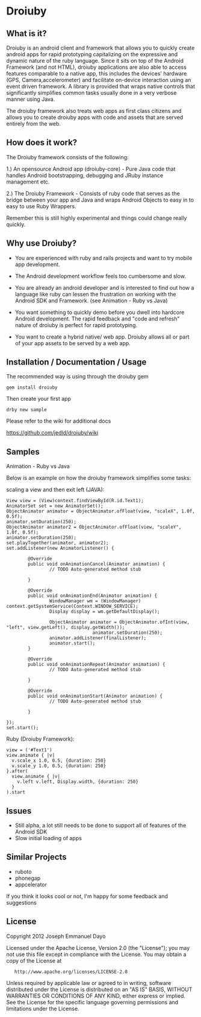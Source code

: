 Droiuby
=======

What is it?
-----------

Droiuby is an android client and framework that allows you to quickly create android apps for rapid 
prototyping capitalizing on the expressive and dynamic nature of the ruby language. Since it sits on 
top of the Android Framework (and not HTML), droiuby applications are also able to access features comparable
to a native app, this includes the devices' hardware (GPS, Camera,accelerometer) and facilitate 
on-device interaction using an event driven framework. A library is provided 
that wraps native controls that significantly simplifies common tasks usually done in 
a very verbose manner using Java.

The droiuby framework also treats web apps as first class citizens and allows you to 
create droiuby apps with code and assets that are served entirely from the web.

How does it work?
-----------------

The Droiuby framework consists of the following:

1.) An opensource Android app (droiuby-core) - Pure Java code that handles Android bootstrapping, 
    debugging and JRuby instance management etc.

2.) The Droiuby Framework - Consists of ruby code that serves as the bridge between your app and Java and 
    wraps Android Objects to easy in to easy to use Ruby Wrappers.


Remember this is still highly experimental and things could change really quickly.

Why use Droiuby?
----------------

- You are experienced with ruby and rails projects and want to try mobile app development.

- The Android development workflow feels too cumbersome and slow.

- You are already an android developer and is interested to find out how a language like ruby can lessen the
  frustration on working with the Android SDK and Framework. (see Animation - Ruby vs Java)

- You want something to quickly demo before you dwell into hardcore Android development. The rapid feedback 
  and "code and refresh" nature of droiuby is perfect for rapid prototyping.
  
- You want to create a hybrid native/ web app. Droiuby allows all or part of your app assets to be served
  by a web app.

Installation / Documentation / Usage
------------------------------------

The recommended way is using through the droiuby gem

    gem install droiuby

Then create your first app

    drby new sample
    
Please refer to the wiki for additional docs

https://github.com/jedld/droiuby/wiki


Samples
-------

Animation - Ruby vs Java

Below is an example on how the droiuby framework simplifies some tasks:

scaling a view and then exit left (JAVA):

    View view = (View)context.findViewById(R.id.Text1);
	AnimatorSet set = new AnimatorSet();
	ObjectAnimator animator = ObjectAnimator.ofFloat(view, "scaleX", 1.0f, 0.5f);
	animator.setDuration(250);
	ObjectAnimator animator2 = ObjectAnimator.ofFloat(view, "scaleY", 1.0f, 0.5f);
	animator.setDuration(250);
	set.playTogether(animator, animator2);
	set.addListener(new AnimatorListener() {
	
	        @Override
	        public void onAnimationCancel(Animator animation) {
	                // TODO Auto-generated method stub
	                
	        }
	
	        @Override
	        public void onAnimationEnd(Animator animation) {
	                WindowManager wm = (WindowManager) context.getSystemService(Context.WINDOW_SERVICE);
	                Display display = wm.getDefaultDisplay();
	                
	                ObjectAnimator animator = ObjectAnimator.ofInt(view, "left", view.getLeft(), display.getWidth());
	                                animator.setDuration(250);
	                animator.addListener(finalListener);
	                animator.start();
	        }
	
	        @Override
	        public void onAnimationRepeat(Animator animation) {
	                // TODO Auto-generated method stub
	                
	        }
	
	        @Override
	        public void onAnimationStart(Animator animation) {
	                // TODO Auto-generated method stub
	                
	        }
	        
	});
	set.start();

Ruby (Droiuby Framework):

    view = ('#Text1')
    view.animate { |v| 
      v.scale_x 1.0, 0.5, {duration: 250}
      v.scale_y 1.0, 0.5, {duration: 250}
    }.after( 
      view.animate { |v|
        v.left v.left, Display.width, {duration: 250}
      }
    ).start


Issues
------

- Still alpha, a lot still needs to be done to support all of features of the Android SDK
- Slow initial loading of apps

Similar Projects
----------------

- ruboto
- phonegap
- appcelerator


If you think it looks cool or not, I'm happy for some feedback and suggestions

License
-------
 Copyright 2012 Joseph Emmanuel Dayo

   Licensed under the Apache License, Version 2.0 (the "License");
   you may not use this file except in compliance with the License.
   You may obtain a copy of the License at

       http://www.apache.org/licenses/LICENSE-2.0

   Unless required by applicable law or agreed to in writing, software
   distributed under the License is distributed on an "AS IS" BASIS,
   WITHOUT WARRANTIES OR CONDITIONS OF ANY KIND, either express or implied.
   See the License for the specific language governing permissions and
   limitations under the License.

